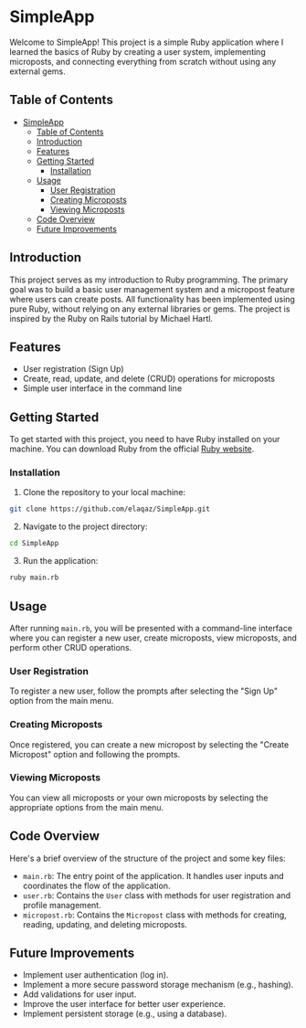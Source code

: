 # SimpleApp

Welcome to SimpleApp! This project is a simple Ruby application where I learned the basics of Ruby by creating a user system, implementing microposts, and connecting everything from scratch without using any external gems.

## Table of Contents
- [SimpleApp](#simpleapp)
  - [Table of Contents](#table-of-contents)
  - [Introduction](#introduction)
  - [Features](#features)
  - [Getting Started](#getting-started)
    - [Installation](#installation)
  - [Usage](#usage)
    - [User Registration](#user-registration)
    - [Creating Microposts](#creating-microposts)
    - [Viewing Microposts](#viewing-microposts)
  - [Code Overview](#code-overview)
  - [Future Improvements](#future-improvements)

## Introduction

This project serves as my introduction to Ruby programming. The primary goal was to build a basic user management system and a micropost feature where users can create posts. All functionality has been implemented using pure Ruby, without relying on any external libraries or gems. The project is inspired by the Ruby on Rails tutorial by Michael Hartl.

## Features

- User registration (Sign Up)
- Create, read, update, and delete (CRUD) operations for microposts
- Simple user interface in the command line

## Getting Started

To get started with this project, you need to have Ruby installed on your machine. You can download Ruby from the official [Ruby website](https://www.ruby-lang.org/en/downloads/).

### Installation

1. Clone the repository to your local machine:

```bash
git clone https://github.com/elaqaz/SimpleApp.git
```

2. Navigate to the project directory:

```bash
cd SimpleApp
```

3. Run the application:

```bash
ruby main.rb
```

## Usage

After running `main.rb`, you will be presented with a command-line interface where you can register a new user, create microposts, view microposts, and perform other CRUD operations.

### User Registration

To register a new user, follow the prompts after selecting the "Sign Up" option from the main menu.

### Creating Microposts

Once registered, you can create a new micropost by selecting the "Create Micropost" option and following the prompts.

### Viewing Microposts

You can view all microposts or your own microposts by selecting the appropriate options from the main menu.

## Code Overview

Here's a brief overview of the structure of the project and some key files:

- `main.rb`: The entry point of the application. It handles user inputs and coordinates the flow of the application.
- `user.rb`: Contains the `User` class with methods for user registration and profile management.
- `micropost.rb`: Contains the `Micropost` class with methods for creating, reading, updating, and deleting microposts.

## Future Improvements

- Implement user authentication (log in).
- Implement a more secure password storage mechanism (e.g., hashing).
- Add validations for user input.
- Improve the user interface for better user experience.
- Implement persistent storage (e.g., using a database).